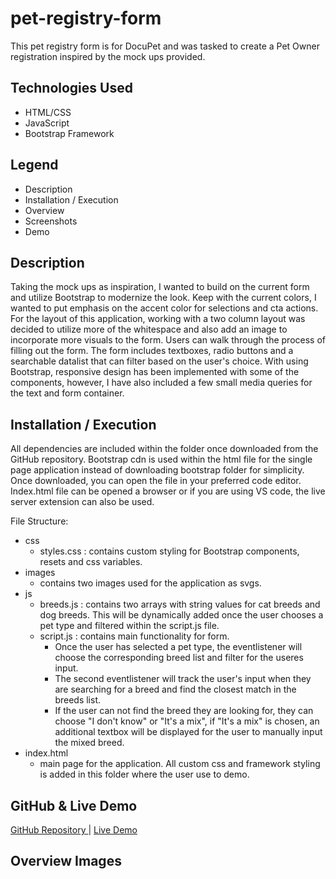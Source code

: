 # pet-registry-form
This pet registry form is for DocuPet and was tasked to create a Pet Owner registration inspired by the mock ups provided.
 
 ## Technologies Used
- HTML/CSS
- JavaScript
- Bootstrap Framework

## Legend

- Description
- Installation / Execution
- Overview
- Screenshots
- Demo


## Description
Taking the mock ups as inspiration, I wanted to build on the current form and utilize Bootstrap to modernize the look. Keep with the current colors, I wanted to put emphasis on the accent color for selections and cta actions. For the layout of this application, working with a two column layout was decided to utilize more of the whitespace and also add an image to incorporate more visuals to the form. Users can walk through the process of filling out the form. The form includes textboxes, radio buttons and a searchable datalist that can filter based on the user's choice. With using Bootstrap, responsive design has been implemented with some of the components, however, I have also included a few small media queries for the text and form container.

## Installation / Execution
All dependencies are included within the folder once downloaded from the GitHub repository. Bootstrap cdn is used within the html file for the single page application instead of downloading bootstrap folder for simplicity. Once downloaded, you can open the file in your preferred code editor. Index.html file can be opened a browser or if you are using VS code, the live server extension can also be used. 

File Structure:
- css
    - styles.css : contains custom styling for Bootstrap components, resets and css variables.
- images
    - contains two images used for the application as svgs.
- js
    -   breeds.js : contains two arrays with string values for cat breeds and dog breeds. This will be dynamically added once the user chooses a pet type and filtered within the script.js file.
    -   script.js : contains main functionality for form. 
        - Once the user has selected a pet type, the eventlistener will choose the corresponding breed list and filter for the useres input. 
        - The second eventlistener will track the user's input when they are searching for a breed and find the closest match in the breeds list.
        - If the user can not find the breed they are looking for, they can choose "I don't know" or "It's a mix", if "It's a mix" is chosen, an additional textbox will be displayed for the user to manually input the mixed breed.
- index.html
    - main page for the application. All custom css and framework styling is added in this folder where the user use to demo.

## GitHub & Live Demo
<a href="https://github.com/LindseyGunderson/pet-registry-form/"> GitHub Repository </a> | <a href="https://lindseygunderson.github.io/pet-registry-form/" target="_blank"> Live Demo </a> 


## Overview Images

